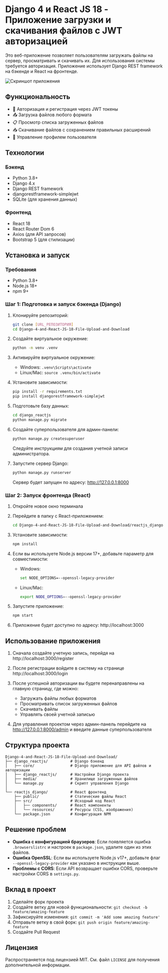 # Django 4 и React JS 18 - Приложение загрузки и скачивания файлов с JWT авторизацией

Это веб-приложение позволяет пользователям загружать файлы на сервер, просматривать и скачивать их. Для использования системы требуется авторизация. Приложение использует Django REST framework на бэкенде и React на фронтенде.

![Скриншот приложения](https://via.placeholder.com/800x400?text=Скриншот+приложения)

## Функциональность

- 🔐 Авторизация и регистрация через JWT токены
- 📤 Загрузка файлов любого формата
- 📋 Просмотр списка загруженных файлов
- 📥 Скачивание файлов с сохранением правильных расширений
- 👤 Управление профилем пользователя

## Технологии

### Бэкенд
- Python 3.8+
- Django 4.x
- Django REST framework
- djangorestframework-simplejwt
- SQLite (для хранения данных)

### Фронтенд
- React 18
- React Router Dom 6
- Axios (для API запросов)
- Bootstrap 5 (для стилизации)

## Установка и запуск

### Требования
- Python 3.8+
- Node.js 18+
- npm 9+

### Шаг 1: Подготовка и запуск бэкенда (Django)

1. Клонируйте репозиторий:
   ```bash
   git clone [URL_РЕПОЗИТОРИЯ]
   cd Django-4-and-React-JS-18-File-Upload-and-Download
   ```

2. Создайте виртуальное окружение:
   ```bash
   python -m venv .venv
   ```

3. Активируйте виртуальное окружение:
   - Windows: `.venv\Scripts\activate`
   - Linux/Mac: `source .venv/bin/activate`

4. Установите зависимости:
   ```bash
   pip install -r requirements.txt
   pip install djangorestframework-simplejwt
   ```

5. Подготовьте базу данных:
   ```bash
   cd django_reactjs
   python manage.py migrate
   ```

6. Создайте суперпользователя для админ-панели:
   ```bash
   python manage.py createsuperuser
   ```
   Следуйте инструкциям для создания учетной записи администратора.

7. Запустите сервер Django:
   ```bash
   python manage.py runserver
   ```
   Сервер будет запущен по адресу: http://127.0.0.1:8000

### Шаг 2: Запуск фронтенда (React)

1. Откройте новое окно терминала

2. Перейдите в папку с React-приложением:
   ```bash
   cd Django-4-and-React-JS-18-File-Upload-and-Download/reactjs_django
   ```

3. Установите зависимости:
   ```bash
   npm install
   ```

4. Если вы используете Node.js версии 17+, добавьте параметр для совместимости:
   - Windows:
     ```bash
     set NODE_OPTIONS=--openssl-legacy-provider
     ```
   - Linux/Mac:
     ```bash
     export NODE_OPTIONS=--openssl-legacy-provider
     ```

5. Запустите приложение:
   ```bash
   npm start
   ```

6. Приложение будет доступно по адресу: http://localhost:3000

## Использование приложения

1. Сначала создайте учетную запись, перейдя на http://localhost:3000/register

2. После регистрации войдите в систему на странице http://localhost:3000/login

3. После успешной авторизации вы будете перенаправлены на главную страницу, где можно:
   - Загружать файлы любых форматов
   - Просматривать список загруженных файлов
   - Скачивать файлы
   - Управлять своей учетной записью

4. Для управления проектом через админ-панель перейдите на http://127.0.0.1:8000/admin и введите данные суперпользователя

## Структура проекта

```
Django-4-and-React-JS-18-File-Upload-and-Download/
├── django_reactjs/          # Django бэкенд
│   ├── core/                # Django приложение для API файлов и авторизации
│   ├── django_reactjs/      # Настройки Django проекта
│   ├── media/               # Хранилище загруженных файлов
│   └── manage.py            # Скрипт управления Django
│
└── reactjs_django/          # React фронтенд
    ├── public/              # Статические файлы React
    ├── src/                 # Исходный код React
    │   ├── components/      # React компоненты
    │   └── resources/       # Ресурсы (CSS, изображения)
    └── package.json         # Конфигурация NPM
```

## Решение проблем

- **Ошибка с конфигурацией браузеров**: Если появляется ошибка `.browserslistrc` и настроек в `package.json`, удалите один из этих файлов.
- **Ошибка OpenSSL**: Если вы используете Node.js v17+, добавьте флаг `--openssl-legacy-provider` как указано в инструкции выше.
- **Проблемы с CORS**: Если API возвращает ошибки CORS, проверьте настройки CORS в `settings.py`.

## Вклад в проект

1. Сделайте форк проекта
2. Создайте ветку для новой функциональности: `git checkout -b feature/amazing-feature`
3. Зафиксируйте изменения: `git commit -m 'Add some amazing feature'`
4. Отправьте ветку в свой форк: `git push origin feature/amazing-feature`
5. Создайте Pull Request

## Лицензия

Распространяется под лицензией MIT. См. файл `LICENSE` для получения дополнительной информации. 